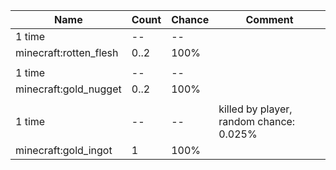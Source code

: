 | Name                   | Count | Chance | Comment                                 |
| ---------------------- | ----- | ------ | --------------------------------------- |
| 1 time                 |    -- |     -- |                                         |
| minecraft:rotten_flesh |  0..2 |   100% |                                         |
|                        |       |        |                                         |
| 1 time                 |    -- |     -- |                                         |
| minecraft:gold_nugget  |  0..2 |   100% |                                         |
|                        |       |        |                                         |
| 1 time                 |    -- |     -- | killed by player, random chance: 0.025% |
| minecraft:gold_ingot   |     1 |   100% |                                         |